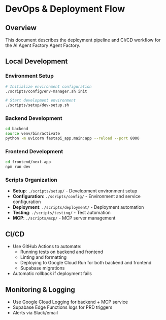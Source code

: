 # DevOps & Deployment Flow

## Overview
This document describes the deployment pipeline and CI/CD workflow for the AI Agent Factory Agent Factory.

## Local Development

### Environment Setup
```bash
# Initialize environment configuration
./scripts/config/env-manager.sh init

# Start development environment
./scripts/setup/dev-setup.sh
```

### Backend Development
```bash
cd backend
source venv/bin/activate
python -m uvicorn fastapi_app.main:app --reload --port 8000
```

### Frontend Development
```bash
cd frontend/next-app
npm run dev
```

### Scripts Organization
- **Setup**: `./scripts/setup/` - Development environment setup
- **Configuration**: `./scripts/config/` - Environment and service configuration
- **Deployment**: `./scripts/deployment/` - Deployment automation
- **Testing**: `./scripts/testing/` - Test automation
- **MCP**: `./scripts/mcp/` - MCP server management

## CI/CD
- Use GitHub Actions to automate:
  - Running tests on backend and frontend
  - Linting and formatting
  - Deploying to Google Cloud Run for both backend and frontend
  - Supabase migrations
- Automatic rollback if deployment fails

## Monitoring & Logging
- Use Google Cloud Logging for backend + MCP service
- Supabase Edge Functions logs for PRD triggers
- Alerts via Slack/email
